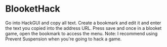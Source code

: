# BlooketHack
Go into HackGUI and copy all text. Create a bookmark and edit it and enter the text you copied into the address URL. Press save and once in a blooket game, open the bookmark to access the menu.
Note: I recommend using Prevent Suspension when you're going to hack a game.
